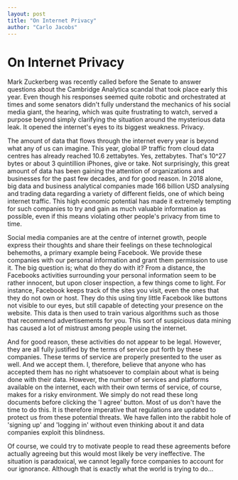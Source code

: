 ```yaml
---
layout: post
title: "On Internet Privacy"
author: "Carlo Jacobs"
---
```


# On Internet Privacy

Mark Zuckerberg was recently called before the Senate to answer questions about the Cambridge Analytica scandal that took place early this year. Even though his responses seemed quite robotic and orchestrated at times and some senators didn't fully understand the mechanics of his social media giant, the hearing, which was quite frustrating to watch, served a purpose beyond simply clarifying the situation around the mysterious data leak. It opened the internet's eyes to its biggest weakness. Privacy.

The amount of data that flows through the internet every year is beyond what any of us can imagine. This year, global IP traffic from cloud data centres has already reached 10.6 zettabytes. Yes, zettabytes. That's 10^27 bytes or about 3 quintillion iPhones, give or take. Not surprisingly, this great amount of data has been gaining the attention of organizations and businesses for the past few decades, and for good reason. In 2018 alone, big data and business analytical companies made 166 billion USD analysing and trading data regarding a variety of different fields, one of which being internet traffic. This high economic potential has made it extremely tempting for such companies to try and gain as much valuable information as possible, even if this means violating other people's privacy from time to time.

Social media companies are at the centre of internet growth, people express their thoughts and share their feelings on these technological behemoths, a primary example being Facebook. We provide these companies with our personal information and grant them permission to use it. The big question is; what do they do with it? From a distance, the Facebooks activities surrounding your personal information seem to be rather innocent, but upon closer inspection, a few things come to light. For instance, Facebook keeps track of the sites you visit, even the ones that they do not own or host. They do this using tiny little Facebook like buttons not visible to our eyes, but still capable of detecting your presence on the website. This data is then used to train various algorithms such as those that recommend advertisements for you. This sort of suspicious data mining has caused a lot of mistrust among people using the internet.

And for good reason, these activities do not appear to be legal. However, they are all fully justified by the terms of service put forth by these companies. These terms of service are properly presented to the user as well. And we accept them. I, therefore, believe that anyone who has accepted them has no right whatsoever to complain about what is being done with their data. However, the number of services and platforms available on the internet, each with their own terms of service, of course, makes for a risky environment. We simply do not read these long documents before clicking the 'I agree' button. Most of us don't have the time to do this. It is therefore imperative that regulations are updated to protect us from these potential threats. We have fallen into the rabbit hole of 'signing up' and 'logging in' without even thinking about it and data companies exploit this blindness.

Of course, we could try to motivate people to read these agreements before actually agreeing but this would most likely be very ineffective. The situation is paradoxical, we cannot legally force companies to account for our ignorance. Although that is exactly what the world is trying to do…
